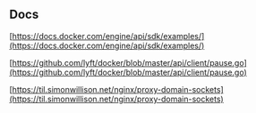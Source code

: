 ## Docs

[https://docs.docker.com/engine/api/sdk/examples/](https://docs.docker.com/engine/api/sdk/examples/)

[https://github.com/lyft/docker/blob/master/api/client/pause.go](https://github.com/lyft/docker/blob/master/api/client/pause.go)

[https://til.simonwillison.net/nginx/proxy-domain-sockets](https://til.simonwillison.net/nginx/proxy-domain-sockets)
